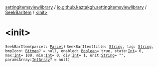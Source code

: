 [settingitemsviewlibrary](../../index.md) / [io.github.kaztakgh.settingitemsviewlibrary](../index.md) / [SeekBarItem](index.md) / [&lt;init&gt;](./-init-.md)

# &lt;init&gt;

`SeekBarItem(parcel: `[`Parcel`](https://developer.android.com/reference/android/os/Parcel.html)`)`
`SeekBarItem(title: `[`String`](https://kotlinlang.org/api/latest/jvm/stdlib/kotlin/-string/index.html)`, tag: `[`String`](https://kotlinlang.org/api/latest/jvm/stdlib/kotlin/-string/index.html)`, bmpIcon: `[`Bitmap`](https://developer.android.com/reference/android/graphics/Bitmap.html)`? = null, enabled: `[`Boolean`](https://kotlinlang.org/api/latest/jvm/stdlib/kotlin/-boolean/index.html)` = true, state: `[`Int`](https://kotlinlang.org/api/latest/jvm/stdlib/kotlin/-int/index.html)` = 0, max: `[`Int`](https://kotlinlang.org/api/latest/jvm/stdlib/kotlin/-int/index.html)` = 100, min: `[`Int`](https://kotlinlang.org/api/latest/jvm/stdlib/kotlin/-int/index.html)` = 0, div: `[`Int`](https://kotlinlang.org/api/latest/jvm/stdlib/kotlin/-int/index.html)` = 1, unit: `[`String`](https://kotlinlang.org/api/latest/jvm/stdlib/kotlin/-string/index.html)` = "", paramsArray: `[`IntArray`](https://kotlinlang.org/api/latest/jvm/stdlib/kotlin/-int-array/index.html)`? = null)`